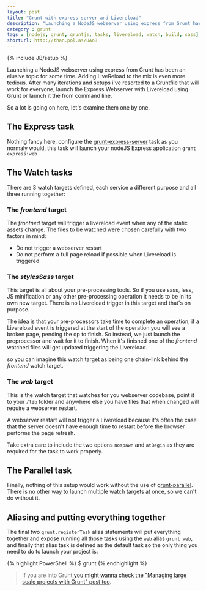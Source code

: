 ```yaml
---
layout: post
title: "Grunt with express server and Livereload"
description: "Launching a NodeJS webserver using express from Grunt has been an elusive topic for some time. Adding LiveReload to the mix is even more tedious. After many iterations and setups i've resorted to a Gruntfile that will work for everyone, launch the Express Webserver with Livereload using Grunt or launch it the from command line."
category : grunt
tags : [nodejs, grunt, gruntjs, tasks, livereload, watch, build, sass]
shortUrl: http://than.pol.as/UAo8
---
```

{% include JB/setup %}

Launching a NodeJS webserver using express from Grunt has been an elusive topic for some time. Adding LiveReload to the mix is even more tedious. After many iterations and setups i've resorted to a Gruntfile that will work for everyone, launch the Express Webserver with Livereload using Grunt or launch it the from command line.

<script src="https://gist.github.com/thanpolas/7182266.js"></script>

So a lot is going on here, let's examine them one by one.

## The Express task

Nothing fancy here, configure the [grunt-express-server](https://github.com/ericclemmons/grunt-express-server) task as you normaly would, this task will launch your nodeJS Express application `grunt express:web`

## The Watch tasks

There are 3 watch targets defined, each service a different purpose and all three running together:

### The *frontend* target

The *frontned* target will trigger a livereload event when any of the static assets change. The files to be watched were chosen carefully with two factors in mind:

* Do not trigger a webserver restart
* Do not perform a full page reload if possible when Livereload is triggered

### The *stylesSass* target

This target is all about your pre-processing tools. So if you use sass, less, JS minification or any other pre-processing operation it needs to be in its own new target. There is no Livereload trigger in this target and that's on purpose.

The idea is that your pre-processors take time to complete an operation, if a Livereload event is triggered at the start of the operation you will see a broken page, pending the op to finish. So instead, we just launch the preprocessor and wait for it to finish. When it's finished one of the *frontend* watched files will get updated triggering the Livereload.

so you can imagine this watch target as being one chain-link behind the *frontend* watch target.

### The *web* target

This is the watch target that watches for you webserver codebase, point it to your `/lib` folder and anywhere else you have files that when changed will require a webserver restart.

A webserver restart will not trigger a Livereload because it's often the case that the server doesn't have enough time to restart before the browser performs the page refresh.

Take extra care to include the two options `nospawn` and `atBegin` as they are required for the task to work properly.

## The Parallel task

Finally, nothing of this setup would work without the use of [grunt-parallel](https://github.com/iammerrick/grunt-parallel). There is no other way to launch multiple watch targets at once, so we can't do without it.

## Aliasing and putting everything together

The final two `grunt.registerTask` alias statements will put everything together and expose running all those tasks using the `web` alias `grunt web`, and finally that alias task is defined as the default task so the only thing you need to do to launch your project is:

{% highlight PowerShell %}
$ grunt
{% endhighlight %}


> If you are into Grunt [you might wanna check the "Managing large scale projects with Grunt" post too](http://thanpol.as/grunt/Managing-large-scale-projects-with-Grunt/).


